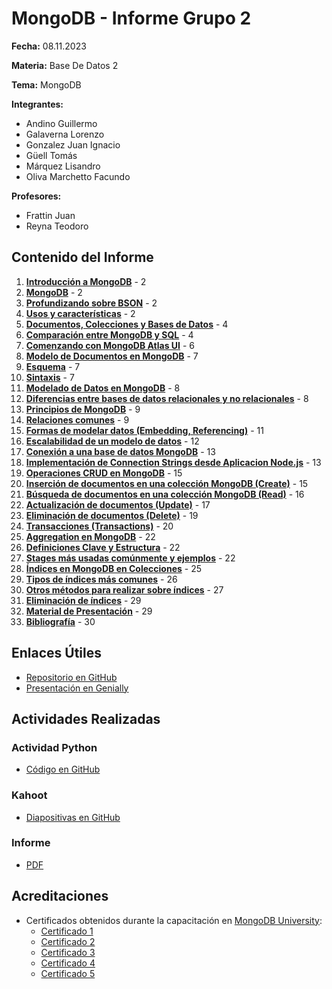 # MongoDB - Informe Grupo 2

**Fecha:** 08.11.2023

**Materia:** Base De Datos 2

**Tema:** MongoDB

**Integrantes:**
- Andino Guillermo
- Galaverna Lorenzo
- Gonzalez Juan Ignacio
- Güell Tomás
- Márquez Lisandro
- Oliva Marchetto Facundo

**Profesores:**
- Frattin Juan
- Reyna Teodoro

## Contenido del Informe

1. [**Introducción a MongoDB**](#1-introducción-a-mongodb) - 2
2. [**MongoDB**](#2-mongodb) - 2
3. [**Profundizando sobre BSON**](#3-profundizando-sobre-bson) - 2
4. [**Usos y características**](#4-usos-y-características) - 2
5. [**Documentos, Colecciones y Bases de Datos**](#5-documentos-colecciones-y-bases-de-datos) - 4
6. [**Comparación entre MongoDB y SQL**](#6-comparación-entre-mongodb-y-sql) - 4
7. [**Comenzando con MongoDB Atlas UI**](#7-comenzando-con-mongodb-atlas-ui) - 6
8. [**Modelo de Documentos en MongoDB**](#8-modelo-de-documentos-en-mongodb) - 7
9. [**Esquema**](#9-esquema) - 7
10. [**Sintaxis**](#10-sintaxis) - 7
11. [**Modelado de Datos en MongoDB**](#11-modelado-de-datos-en-mongodb) - 8
12. [**Diferencias entre bases de datos relacionales y no relacionales**](#12-diferencias-entre-bases-de-datos-relacionales-y-no-relacionales) - 8
13. [**Principios de MongoDB**](#13-principios-de-mongodb) - 9
14. [**Relaciones comunes**](#14-relaciones-comunes) - 9
15. [**Formas de modelar datos (Embedding, Referencing)**](#15-formas-de-modelar-datos-embedding-referencing) - 11
16. [**Escalabilidad de un modelo de datos**](#16-escalabilidad-de-un-modelo-de-datos) - 12
17. [**Conexión a una base de datos MongoDB**](#17-conexión-a-una-base-de-datos-mongodb) - 13
18. [**Implementación de Connection Strings desde Aplicacion Node.js**](#18-implementación-de-connection-strings-desde-aplicacion-nodejs) - 13
19. [**Operaciones CRUD en MongoDB**](#19-operaciones-crud-en-mongodb) - 15
20. [**Inserción de documentos en una colección MongoDB (Create)**](#20-inserción-de-documentos-en-una-colección-mongodb-create) - 15
21. [**Búsqueda de documentos en una colección MongoDB (Read)**](#21-búsqueda-de-documentos-en-una-colección-mongodb-read) - 16
22. [**Actualización de documentos (Update)**](#22-actualización-de-documentos-update) - 17
23. [**Eliminación de documentos (Delete)**](#23-eliminación-de-documentos-delete) - 19
24. [**Transacciones (Transactions)**](#24-transacciones-transactions) - 20
25. [**Aggregation en MongoDB**](#25-aggregation-en-mongodb) - 22
26. [**Definiciones Clave y Estructura**](#26-definiciones-clave-y-estructura) - 22
27. [**Stages más usadas comúnmente y ejemplos**](#27-stages-más-usadas-comúnmente-y-ejemplos) - 22
28. [**Índices en MongoDB en Colecciones**](#28-índices-en-mongodb-en-colecciones) - 25
29. [**Tipos de índices más comunes**](#29-tipos-de-índices-más-comunes) - 26
30. [**Otros métodos para realizar sobre índices**](#30-otros-métodos-para-realizar-sobre-índices) - 27
31. [**Eliminación de índices**](#31-eliminación-de-índices) - 29
32. [**Material de Presentación**](#32-material-de-presentación) - 29
33. [**Bibliografía**](#33-bibliografía) - 30

## Enlaces Útiles

- [Repositorio en GitHub](https://github.com/facuolivamar/mongodb-grupo2-bdd2)
- [Presentación en Genially](https://view.genial.ly/654950d16dfa440011df2a1b/presentation-presentacion-uni-educacion)

## Actividades Realizadas

### Actividad Python
- [Código en GitHub](https://github.com/facuolivamar/mongodb-grupo2-bdd2/blob/main/act-connection.py)

### Kahoot
- [Diapositivas en GitHub](https://github.com/facuolivamar/mongodb-grupo2-bdd2/tree/main/Multimedia%20Actividades/kahoot)

### Informe
- [PDF](https://github.com/facuolivamar/mongodb-grupo2-bdd2/tree/main/Multimedia%20Actividades/kahoot)

## Acreditaciones
- Certificados obtenidos durante la capacitación en [MongoDB University](https://university.mongodb.com/):
  - [Certificado 1](https://ti-user-certificates.s3.amazonaws.com/ae62dcd7-abdc-4e90-a570-83eccba49043/f6d4b15e-2a0e-4632-9af8-d191e936eb99-facundo-oliva-marchetto-4c7a5c46-989f-414a-9ee3-641247900a9d-certificate.pdf)
  - [Certificado 2](https://ti-user-certificates.s3.amazonaws.com/ae62dcd7-abdc-4e90-a570-83eccba49043/f6d4b15e-2a0e-4632-9af8-d191e936eb99-facundo-oliva-marchetto-233581d8-06a4-4eef-a070-5461b902452b-certificate.pdf)
  - [Certificado 3](https://ti-user-certificates.s3.amazonaws.com/ae62dcd7-abdc-4e90-a570-83eccba49043/f6d4b15e-2a0e-4632-9af8-d191e936eb99-facundo-oliva-marchetto-139aaada-91d0-4c19-96bf-6eb2c9a90068-certificate.pdf)
  - [Certificado 4](https://ti-user-certificates.s3.amazonaws.com/ae62dcd7-abdc-4e90-a570-83eccba49043/2f59ca0e-a46b-4ec3-95af-e38007a696ca-llmtech-n-a-3c93076e-9f33-4df5-a6c7-cbd14401ef0d-certificate.pdf)
  - [Certificado 5](https://ti-user-certificates.s3.amazonaws.com/ae62dcd7-abdc-4e90-a570-83eccba49043/2f59ca0e-a46b-4ec3-95af-e38007a696ca-llmtech-n-a-427f2270-22f2-4248-93ed-f1bc57fa2c9e-certificate.pdf)
